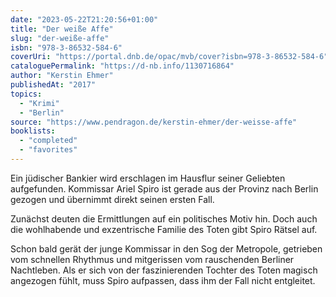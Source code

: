 ```yaml
---
date: "2023-05-22T21:20:56+01:00"
title: "Der weiße Affe"
slug: "der-weiße-affe"
isbn: "978-3-86532-584-6"
coverUri: "https://portal.dnb.de/opac/mvb/cover?isbn=978-3-86532-584-6"
cataloguePermalink: "https://d-nb.info/1130716864"
author: "Kerstin Ehmer"
publishedAt: "2017"
topics:
  - "Krimi"
  - "Berlin"
source: "https://www.pendragon.de/kerstin-ehmer/der-weisse-affe"
booklists:
  - "completed"
  - "favorites"
---
```

Ein jüdischer Bankier wird erschlagen im Hausflur seiner Geliebten aufgefunden. 
Kommissar Ariel Spiro ist gerade aus der Provinz nach Berlin gezogen und 
übernimmt direkt seinen ersten Fall.

Zunächst deuten die Ermittlungen auf ein politisches Motiv hin. Doch auch die 
wohlhabende und exzentrische Familie des Toten gibt Spiro Rätsel auf.

Schon bald gerät der junge Kommissar in den Sog der Metropole, getrieben vom 
schnellen Rhythmus und mitgerissen vom rauschenden Berliner Nachtleben. Als er 
sich von der faszinierenden Tochter des Toten magisch angezogen fühlt, muss 
Spiro aufpassen, dass ihm der Fall nicht entgleitet.